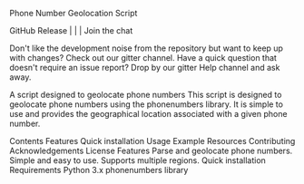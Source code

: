 Phone Number Geolocation Script

GitHub Release | 
 | 
 | Join the chat

Don't like the development noise from the repository but want to keep up with changes? Check out our gitter channel. Have a quick question that doesn't require an issue report? Drop by our gitter Help channel and ask away.

A script designed to geolocate phone numbers
This script is designed to geolocate phone numbers using the phonenumbers library. It is simple to use and provides the geographical location associated with a given phone number.

Contents
Features
Quick installation
Usage
Example
Resources
Contributing
Acknowledgements
License
Features
Parse and geolocate phone numbers.
Simple and easy to use.
Supports multiple regions.
Quick installation
Requirements
Python 3.x
phonenumbers library
